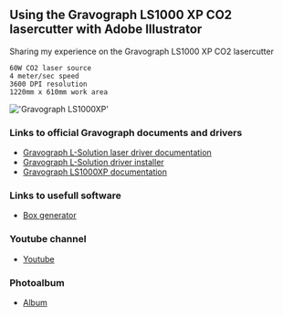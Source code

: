 ## Using the Gravograph LS1000 XP CO2 lasercutter with Adobe Illustrator

Sharing my experience on the Gravograph LS1000 XP CO2 lasercutter
```
60W CO2 laser source
4 meter/sec speed
3600 DPI resolution
1220mm x 610mm work area
```
!['Gravograph LS1000XP'](https://static.gravotech.com/var/gravotech/storage/images/gravograph/_international/produits-et-consommables/produits/solutions-laser/gravure-laser-co-grand-format/ls1000xp/397988-6-int-FR/ls1000xp_editorial_main_image.jpg)


### Links to official Gravograph documents and drivers
* [Gravograph L-Solution laser driver documentation][1]
* [Gravograph L-Solution driver installer][2]
* [Gravograph LS1000XP documentation][3]

### Links to usefull software
* [Box generator][10]

### Youtube channel
* [Youtube][20]

### Photoalbum
* [Album][30]





[1]:https://www.gravotech.co.jp/mimaki/L-Solution%20laser%20driver.pdf
[2]:https://www.gravotech.co.jp/download_mimaki.php
[3]:https://www.gravograph.com/products-and-consumables/products/laser-solutions/large-format-co-laser-engraving-machine/ls1000xp
[10]:https://www.festi.info/boxes.py/
[20]:https://www.youtube.com/channel/UCbalQbcKA99XwuRVl5Chzbw
[30]:https://photos.app.goo.gl/XnPmDQoEu5akArEb9

